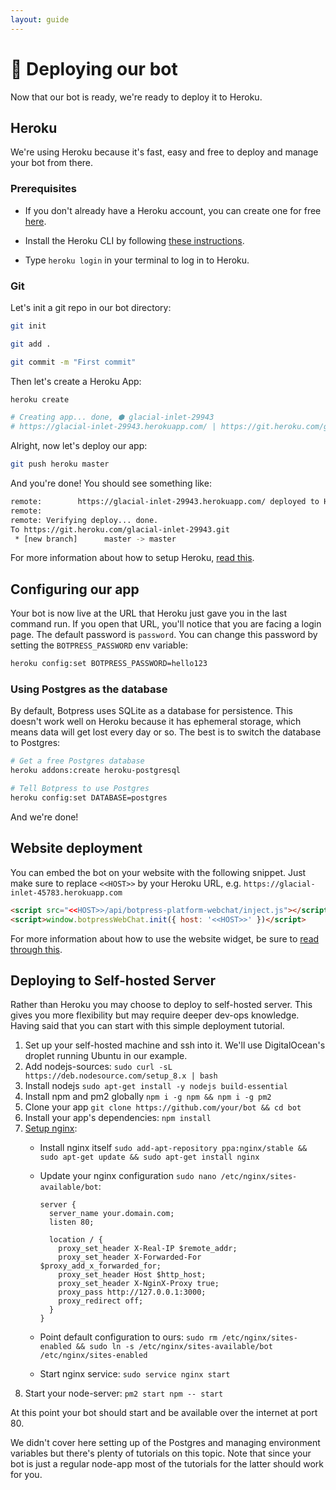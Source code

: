 ```yaml
---
layout: guide
---
```


# 🚀 Deploying our bot

Now that our bot is ready, we're ready to deploy it to Heroku.

## Heroku

We're using Heroku because it's fast, easy and free to deploy and manage your bot from there.

### Prerequisites

- If you don't already have a Heroku account, you can create one for free [here](https://signup.heroku.com).

- Install the Heroku CLI by following [these instructions](https://devcenter.heroku.com/articles/heroku-cli).

- Type `heroku login` in your terminal to log in to Heroku.

### Git

Let's init a git repo in our bot directory:

```bash
git init

git add .

git commit -m "First commit"
```

Then let's create a Heroku App:

```bash
heroku create

# Creating app... done, ⬢ glacial-inlet-29943
# https://glacial-inlet-29943.herokuapp.com/ | https://git.heroku.com/glacial-inlet-29943.git
```

Alright, now let's deploy our app:

```bash
git push heroku master
```

And you're done! You should see something like:

```bash
remote:        https://glacial-inlet-29943.herokuapp.com/ deployed to Heroku
remote:
remote: Verifying deploy... done.
To https://git.heroku.com/glacial-inlet-29943.git
 * [new branch]      master -> master
```

For more information about how to setup Heroku, [read this](https://devcenter.heroku.com/articles/git).

## Configuring our app

Your bot is now live at the URL that Heroku just gave you in the last command run. If you open that URL, you'll notice that you are facing a login page. The default password is `password`. You can change this password by setting the `BOTPRESS_PASSWORD` env variable:

```bash
heroku config:set BOTPRESS_PASSWORD=hello123
```

### Using Postgres as the database

By default, Botpress uses SQLite as a database for persistence. This doesn't work well on Heroku because it has ephemeral storage, which means data will get lost every day or so. The best is to switch the database to Postgres:

```bash
# Get a free Postgres database
heroku addons:create heroku-postgresql

# Tell Botpress to use Postgres
heroku config:set DATABASE=postgres
```

And we're done!

## Website deployment

You can embed the bot on your website with the following snippet. Just make sure to replace `<<HOST>>` by your Heroku URL, e.g. `https://glacial-inlet-45783.herokuapp.com`

```html
<script src="<<HOST>>/api/botpress-platform-webchat/inject.js"></script>
<script>window.botpressWebChat.init({ host: '<<HOST>>' })</script>
```


For more information about how to use the website widget, be sure to [read through this](https://github.com/botpress/botpress/tree/master/packages/botpress-channel-web).

## Deploying to Self-hosted Server

Rather than Heroku you may choose to deploy to self-hosted server. This gives you more flexibility but may require deeper dev-ops knowledge. Having said that you can start with this simple deployment tutorial.

1. Set up your self-hosted machine and ssh into it. We'll use DigitalOcean's droplet running Ubuntu in our example.
2. Add nodejs-sources: `sudo curl -sL https://deb.nodesource.com/setup_8.x | bash`
3. Install nodejs `sudo apt-get install -y nodejs build-essential`
4. Install npm and pm2 globally `npm i -g npm && npm i -g pm2`
5. Clone your app `git clone https://github.com/your/bot && cd bot`
6. Install your app's dependencies: `npm install`
7. [Setup nginx](https://doesnotscale.com/deploying-node-js-with-pm2-and-nginx/):
    * Install nginx itself `sudo add-apt-repository ppa:nginx/stable && sudo apt-get update && sudo apt-get install nginx`
    * Update your nginx configuration `sudo nano /etc/nginx/sites-available/bot`:

      ```
      server {
        server_name your.domain.com;
        listen 80;

        location / {
          proxy_set_header X-Real-IP $remote_addr;
          proxy_set_header X-Forwarded-For $proxy_add_x_forwarded_for;
          proxy_set_header Host $http_host;
          proxy_set_header X-NginX-Proxy true;
          proxy_pass http://127.0.0.1:3000;
          proxy_redirect off;
        }
      }
      ```

    * Point default configuration to ours: `sudo rm /etc/nginx/sites-enabled && sudo ln -s /etc/nginx/sites-available/bot /etc/nginx/sites-enabled`
    * Start nginx service: `sudo service nginx start`
8. Start your node-server: `pm2 start npm -- start`

At this point your bot should start and be available over the internet at port 80.

We didn't cover here setting up of the Postgres and managing environment variables but there's plenty of tutorials on this topic.  Note that since your bot is just a regular node-app most of the tutorials for the latter should work for you.
